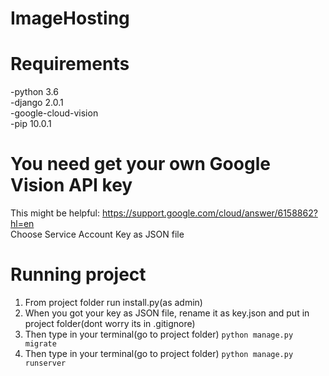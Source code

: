 # ImageHosting

# Requirements
-python 3.6<br/>
-django 2.0.1<br/>
-google-cloud-vision<br/>
-pip 10.0.1

# You need get your own Google Vision API key
This might be helpful: https://support.google.com/cloud/answer/6158862?hl=en <br/>
Choose Service Account Key as JSON file

# Running project
1. From project folder run install.py(as admin)<br/>
2. When you got your key as JSON file, rename it as key.json and put in project folder(dont worry its in .gitignore)<br/>
3. Then type in your terminal(go to project folder) `python manage.py migrate`<br/>
4. Then type in your terminal(go to project folder) `python manage.py runserver`

